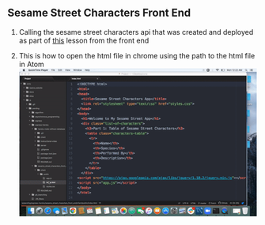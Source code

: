 ## Sesame Street Characters Front End
1. Calling the sesame street characters api that was created and deployed as part of [this](https://github.com/ccny-ss-js-dec-2020/sesame_street_characters_api) lesson from the front end

2. This is how to open the html file in chrome using the path to the html file in Atom
![Alt Text](opening_html_in_chrome.gif)

